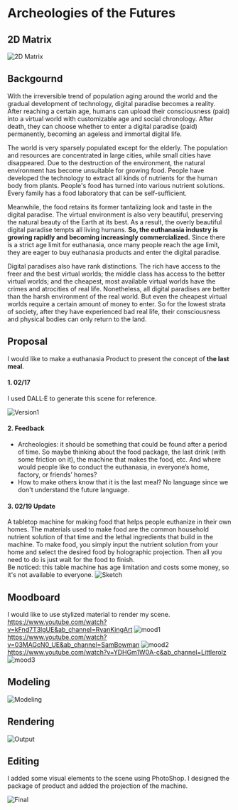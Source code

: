 # Archeologies of the Futures

## 2D Matrix
![2D Matrix](https://github.com/pfyuan110/CT2-Spring23/blob/main/Archeology%20of%20the%20Futures/assets/2D%20Matrix.jpg)

## Backgournd
With the irreversible trend of population aging around the world and the gradual development of technology, digital paradise becomes a reality. After reaching a certain age, humans can upload their consciousness (paid) into a virtual world with customizable age and social chronology. After death, they can choose whether to enter a digital paradise (paid) permanently, becoming an ageless and immortal digital life. <br>

The world is very sparsely populated except for the elderly. The population and resources are concentrated in large cities, while small cities have disappeared. Due to the destruction of the environment, the natural environment has become unsuitable for growing food. People have developed the technology to extract all kinds of nutrients for the human body from plants. People's food has turned into various nutrient solutions. Every family has a food laboratory that can be self-sufficient.<br>

Meanwhile, the food retains its former tantalizing look and taste in the digital paradise. The virtual environment is also very beautiful, preserving the natural beauty of the Earth at its best. As a result, the overly beautiful digital paradise tempts all living humans. **So, the euthanasia industry is growing rapidly and becoming increasingly commercialized.** Since there is a strict age limit for euthanasia, once many people reach the age limit, they are eager to buy euthanasia products and enter the digital paradise.<br>

Digital paradises also have rank distinctions. The rich have access to the freer and the best virtual worlds; the middle class has access to the better virtual worlds; and the cheapest, most available virtual worlds have the crimes and atrocities of real life. Nonetheless, all digital paradises are better than the harsh environment of the real world. But even the cheapest virtual worlds require a certain amount of money to enter. So for the lowest strata of society, after they have experienced bad real life, their consciousness and physical bodies can only return to the land.<br>

## Proposal
I would like to make a euthanasia Product to present the concept of **the last meal**.

#### 1. 02/17 
I used DALL·E to generate this scene for reference.

![Version1](https://github.com/pfyuan110/CT2-Spring23/blob/main/Archeology%20of%20the%20Futures/assets/DALL%C2%B7E%202023-02-17%2016.52.28%20-%203d%20render%20of%20an%20cozy%20Euthanasia%20food%2C%20digital%20art%2C%20high%20tech%2C%20last%20meal%2C%20peace%20astmosphere.png)

#### 2. Feedback
- Archeologies: it should be something that could be found after a period of time. So maybe thinking about the food package, the last drink (with some friction on it), the machine that makes the food, etc. And where would people like to conduct the euthanasia, in everyone’s home, factory, or friends’ homes?
- How to make others know that it is the last meal? No language since we don't understand the future language.

#### 3. 02/19 Update
A tabletop machine for making food that helps people euthanize in their own homes. The materials used to make food are the common household nutrient solution of that time and the lethal ingredients that build in the machine. To make food, you simply input the nutrient solution from your home and select the desired food by holographic projection. Then all you need to do is just wait for the food to finish. <br>
Be noticed: this table machine has age limitation and costs some money, so it's not available to everyone.
![Sketch](https://github.com/pfyuan110/CT2-Spring23/blob/main/Archeology%20of%20the%20Futures/assets/sketch.png)

## Moodboard
I would like to use stylized material to render my scene. <br>
https://www.youtube.com/watch?v=kFnd7T3lgUE&ab_channel=RyanKingArt
![mood1](https://github.com/pfyuan110/CT2-Spring23/blob/main/Archeology%20of%20the%20Futures/assets/moodboard%201.png)
https://www.youtube.com/watch?v=03MAGcN0_UE&ab_channel=SamBowman
![mood2](https://github.com/pfyuan110/CT2-Spring23/blob/main/Archeology%20of%20the%20Futures/assets/moodboard%202.png)
https://www.youtube.com/watch?v=YDHGm1W0A-c&ab_channel=Littlerolz
![mood3](https://github.com/pfyuan110/CT2-Spring23/blob/main/Archeology%20of%20the%20Futures/assets/moodboard%203.png)

## Modeling
![Modeling](https://github.com/pfyuan110/CT2-Spring23/blob/main/Archeology%20of%20the%20Futures/assets/modeling.png)

## Rendering
![Output](https://github.com/pfyuan110/CT2-Spring23/blob/main/Archeology%20of%20the%20Futures/assets/0222.png)

## Editing
I added some visual elements to the scene using PhotoShop. I designed the package of product and added the projection of the machine.

![Final](https://github.com/pfyuan110/CT2-Spring23/blob/main/Archeology%20of%20the%20Futures/assets/final.jpg)
